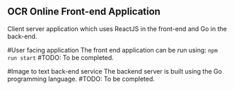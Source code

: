 ## OCR Online Front-end Application

Client server application which uses ReactJS in the front-end and
Go in the back-end.

#User facing application
The front end application can be run using: `npm run start`
#TODO: To be completed.

#Image to text back-end service
The backend server is built using the Go programming language.
#TODO: To be completed.
